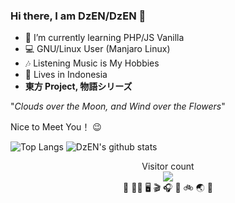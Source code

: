 ### Hi there, I am DzEN/DzEN 👋

- 🌱 I’m currently learning PHP/JS Vanilla
- 💻 GNU/Linux User (Manjaro Linux)
- 🎶 Listening Music is My Hobbies
- 🏡 Lives in Indonesia
- **東方 Project, 物語シリーズ**

"*Clouds over the Moon, and Wind over the Flowers*"

Nice to Meet You！ 😉 

![Top Langs](https://github-readme-stats.vercel.app/api/top-langs/?username=denzveloper&hide=html&theme=bear)
![DzEN's github stats](https://github-readme-stats.vercel.app/api?username=denzveloper&show_icons=true&count_private=true&line_height=40&theme=bear)

<p align="center">
  Visitor count</br>
  <img src="https://profile-counter.glitch.me/denzveloper/count.svg" /></br>
  🍱 🛌🏻 🖥️ 🎬 🎧 🎤 🚲 🌏 🔁
</p>

<!--
**denzveloper/denzveloper** is a ✨ _special_ ✨ repository because its `README.md` (this file) appears on your GitHub profile.

Here are some ideas to get you started:
- 👯 I’m looking to collaborate on ...
- 🤔 I’m looking for help with ...
- 💬 Ask me about ...
- 📫 How to reach me: ...
- 😄 Pronouns: ...
- ⚡ Fun fact: ...
-->
